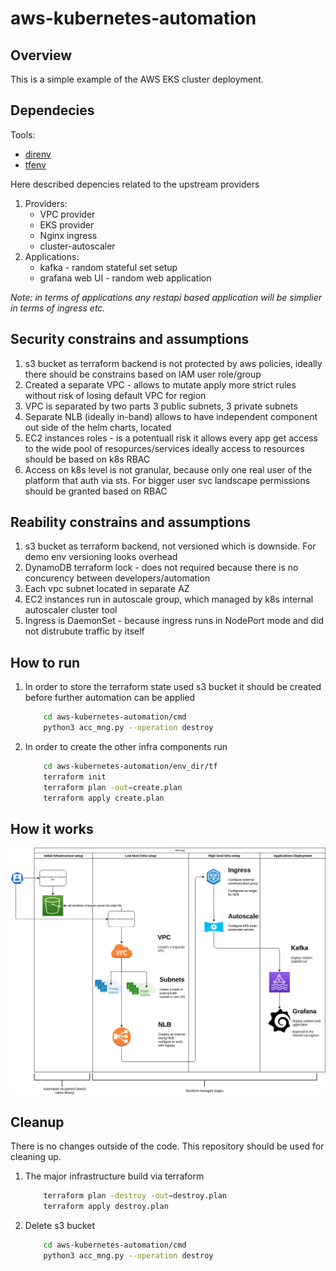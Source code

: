 # aws-kubernetes-automation

## Overview
This is a simple example of the AWS EKS cluster deployment.

## Dependecies

Tools:
- [direnv](https://direnv.net/)
- [tfenv](https://github.com/tfutils/tfenv)

Here described depencies related to the upstream providers

1. Providers:
    - VPC provider
    - EKS provider
    - Nginx ingress
    - cluster-autoscaler
2. Applications:
    - kafka - random stateful set setup
    - grafana web UI - random web application

*Note: in terms of applications any restapi based application will be simplier in terms of ingress etc.*

## Security constrains and assumptions
1. s3 bucket as terraform backend is not protected by aws policies, ideally there should be constrains based on IAM user role/group
2. Created a separate VPC - allows to mutate apply more strict rules without risk of losing default VPC for region
3. VPC is separated by two parts 3 public subnets, 3 private subnets
4. Separate NLB (ideally in-band) allows to have independent component out side of the helm charts, located 
5. EC2 instances roles - is a potentuall risk it allows every app get access to the wide pool of resopurces/services ideally access to resources should be based on k8s RBAC
6. Access on k8s level is not granular, because only one real user of the platform that auth via sts. For bigger user svc landscape permissions should be granted based on RBAC

## Reability constrains and assumptions
1. s3 bucket as terraform backend, not versioned which is downside. For demo env versioning looks overhead
2. DynamoDB terraform lock - does not required because there is no concurency between developers/automation
3. Each vpc subnet located in separate AZ
4. EC2 instances run in autoscale group, which managed by k8s internal autoscaler cluster tool
5. Ingress is DaemonSet - because ingress runs in NodePort mode and did not distrubute traffic by itself

## How to run

1. In order to store the terraform state used s3 bucket it should be created before further automation can be applied
    ```bash
        cd aws-kubernetes-automation/cmd
        python3 acc_mng.py --operation destroy
    ```
2. In order to create the other infra components run
    ```bash
        cd aws-kubernetes-automation/env_dir/tf
        terraform init
        terraform plan -out=create.plan
        terraform apply create.plan
    ```
## How it works

![](images/flow.drawio.png)

## Cleanup
There is no changes outside of the code. This repository should be used for cleaning up.

1. The major infrastructure build via terraform
    ```bash
        terraform plan -destroy -out=destroy.plan
        terraform apply destroy.plan
    ```
2. Delete s3 bucket
    ```bash
        cd aws-kubernetes-automation/cmd
        python3 acc_mng.py --operation destroy
    ```